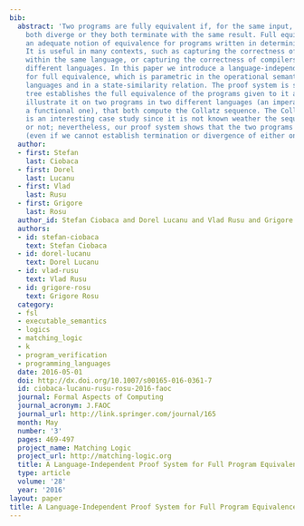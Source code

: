 ```yaml
---
bib:
  abstract: 'Two programs are fully equivalent if, for the same input, either they
    both diverge or they both terminate with the same result. Full equivalence is
    an adequate notion of equivalence for programs written in deterministic languages.
    It is useful in many contexts, such as capturing the correctness of program transformations
    within the same language, or capturing the correctness of compilers between two
    different languages. In this paper we introduce a language-independent proof system
    for full equivalence, which is parametric in the operational semantics of two
    languages and in a state-similarity relation. The proof system is sound: a proof
    tree establishes the full equivalence of the programs given to it as input. We
    illustrate it on two programs in two different languages (an imperative one and
    a functional one), that both compute the Collatz sequence. The Collatz sequence
    is an interesting case study since it is not known weather the sequence terminates
    or not; nevertheless, our proof system shows that the two programs are fully equivalent
    (even if we cannot establish termination or divergence of either one).'
  author:
  - first: Stefan
    last: Ciobaca
  - first: Dorel
    last: Lucanu
  - first: Vlad
    last: Rusu
  - first: Grigore
    last: Rosu
  author_id: Stefan Ciobaca and Dorel Lucanu and Vlad Rusu and Grigore Rosu
  authors:
  - id: stefan-ciobaca
    text: Stefan Ciobaca
  - id: dorel-lucanu
    text: Dorel Lucanu
  - id: vlad-rusu
    text: Vlad Rusu
  - id: grigore-rosu
    text: Grigore Rosu
  category:
  - fsl
  - executable_semantics
  - logics
  - matching_logic
  - k
  - program_verification
  - programming_languages
  date: 2016-05-01
  doi: http://dx.doi.org/10.1007/s00165-016-0361-7
  id: ciobaca-lucanu-rusu-rosu-2016-faoc
  journal: Formal Aspects of Computing
  journal_acronym: J.FAOC
  journal_url: http://link.springer.com/journal/165
  month: May
  number: '3'
  pages: 469-497
  project_name: Matching Logic
  project_url: http://matching-logic.org
  title: A Language-Independent Proof System for Full Program Equivalence
  type: article
  volume: '28'
  year: '2016'
layout: paper
title: A Language-Independent Proof System for Full Program Equivalence
---
```

